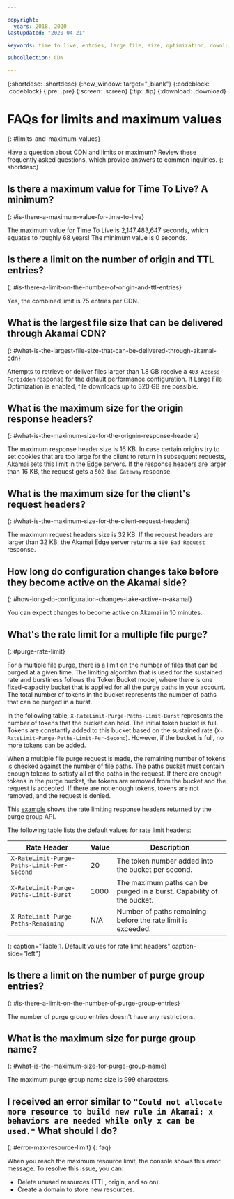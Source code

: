 ```yaml
---

copyright:
  years: 2018, 2020
lastupdated: "2020-04-21"

keywords: time to live, entries, large file, size, optimization, downloads, years

subcollection: CDN

---
```


{:shortdesc: .shortdesc}
{:new_window: target="_blank"}
{:codeblock: .codeblock}
{:pre: .pre}
{:screen: .screen}
{:tip: .tip}
{:download: .download}

# FAQs for limits and maximum values
{: #limits-and-maximum-values}

Have a question about CDN and limits or maximum? Review these frequently asked questions, which provide answers to common inquiries.
{: shortdesc}

## Is there a maximum value for Time To Live? A minimum?
{: #is-there-a-maximum-value-for-time-to-live}

The maximum value for Time To Live is 2,147,483,647 seconds, which equates to roughly 68 years! The minimum value is 0 seconds.

## Is there a limit on the number of origin and TTL entries?
{: #is-there-a-limit-on-the-number-of-origin-and-ttl-entries}

Yes, the combined limit is 75 entries per CDN.

## What is the largest file size that can be delivered through Akamai CDN?
{: #what-is-the-largest-file-size-that-can-be-delivered-through-akamai-cdn}

Attempts to retrieve or deliver files larger than 1.8 GB receive a `403 Access Forbidden` response for the default performance configuration. If Large File Optimization is enabled, file downloads up to 320 GB are possible.

## What is the maximum size for the origin response headers?
{: #what-is-the-maximum-size-for-the-orignin-response-headers}

The maximum response header size is 16 KB. In case certain origins try to set cookies that are too large for the client to return in subsequent requests, Akamai sets this limit in the Edge servers. If the response headers are larger than 16 KB, the request gets a `502 Bad Gateway` response.

## What is the maximum size for the client's request headers?
{: #what-is-the-maximum-size-for-the-client-request-headers}

The maximum request headers size is 32 KB. If the request headers are larger than 32 KB, the Akamai Edge server returns a `400 Bad Request` response.

## How long do configuration changes take before they become active on the Akamai side?
{: #how-long-do-configuration-changes-take-active-in-akamai}

You can expect changes to become active on Akamai in 10 minutes.

## What's the rate limit for a multiple file purge?
{: #purge-rate-limit}

For a multiple file purge, there is a limit on the number of files that can be purged at a given time. The limiting algorithm that is used for the sustained rate and burstiness follows the Token Bucket model, where there is one fixed-capacity bucket that is applied for all the purge paths in your account. The total number of tokens in the bucket represents the number of paths that can be purged in a burst.

In the following table, `X-RateLimit-Purge-Paths-Limit-Burst` represents the number of tokens that the bucket can hold. The initial token bucket is full. Tokens are constantly added to this bucket based on the sustained rate (`X-RateLimit-Purge-Paths-Limit-Per-Second`). However, if the bucket is full, no more tokens can be added.

When a multiple file purge request is made, the remaining number of tokens is checked against the number of file paths. The paths bucket must contain enough tokens to satisfy all of the paths in the request. If there are enough tokens in the purge bucket, the tokens are removed from the bucket and the request is accepted. If there are not enough tokens, tokens are not removed, and the request is denied.  

This [example](/docs/CDN?topic=CDN-code-examples-using-the-cdn-api#create-group-example) shows the rate limiting response headers returned by the purge group API.

The following table lists the default values for rate limit headers:

|  Rate Header   | Value  | Description |
|  ----  | ----  | ----  |
| `X-RateLimit-Purge-Paths-Limit-Per-Second`  | 20 | The token number added into the bucket per second. |
| `X-RateLimit-Purge-Paths-Limit-Burst` | 1000 | The maximum paths can be purged in a burst. Capability of the bucket. |
| `X-RateLimit-Purge-Paths-Remaining` | N/A | Number of paths remaining before the rate limit is exceeded. |
{: caption="Table 1. Default values for rate limit headers" caption-side="left"}

## Is there a limit on the number of purge group entries?
{: #is-there-a-limit-on-the-number-of-purge-group-entries}

The number of purge group entries doesn't have any restrictions.

## What is the maximum size for purge group name?
{: #what-is-the-maximum-size-for-purge-group-name}

The maximum purge group name size is 999 characters.

## I received an error similar to `"Could not allocate more resource to build new rule in Akamai: x behaviors are needed while only x can be used."` What should I do?
{: #error-max-resource-limit}
{: faq}

When you reach the maximum resource limit, the console shows this error message. To resolve this issue, you can:

* Delete unused resources (TTL, origin, and so on).
* Create a domain to store new resources.

